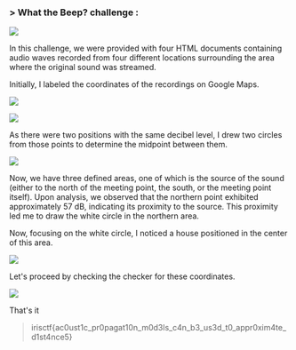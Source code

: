 ### > What the Beep? challenge :

![](https://cdn.discordapp.com/attachments/1067452256686981161/1194042461362851986/Screen_Shot_2024-01-08_at_11.16.14_PM.png?ex=65ef8333&is=65dd0e33&hm=e16fe2b683cab66046b54d47b39c9518616e53593f1a932532f51c30ec3e5f74&)

In this challenge, we were provided with four HTML documents containing audio waves recorded from four different locations surrounding the area where the original sound was streamed.

Initially, I labeled the coordinates of the recordings on Google Maps.



![](https://cdn.discordapp.com/attachments/1067452256686981161/1194044410271367290/New_Project.png?ex=65aeeb83&is=659c7683&hm=5e15aee1a635fa55f1bcbcb7c4ad46ede37e2a1a9130ae1f8f92a16e80121ec6&)

![](https://cdn.discordapp.com/attachments/1067452256686981161/1194296875927470090/map1.jpg?ex=65afd6a4&is=659d61a4&hm=c792aa0bf34dac4121b683bfad63274727ec23fbe8dad3e56b67aed07f4e0842&)

As there were two positions with the same decibel level, I drew two circles from those points to determine the midpoint between them.

![](https://cdn.discordapp.com/attachments/1067452256686981161/1194296884035059723/map2.jpg?ex=65f07026&is=65ddfb26&hm=cf793654c063e78bd98f1515fa804f0d7399f9c9a38dcd107e8e4cee92dffb7e&)

Now, we have three defined areas, one of which is the source of the sound (either to the north of the meeting point, the south, or the meeting point itself). Upon analysis, we observed that the northern point exhibited approximately 57 dB, indicating its proximity to the source. This proximity led me to draw the white circle in the northern area.

Now, focusing on the white circle, I noticed a house positioned in the center of this area.

![](https://cdn.discordapp.com/attachments/1067452256686981161/1194296891672891432/map3.jpg?ex=65afd6a7&is=659d61a7&hm=ecec1fb275baec16932bd72634d6365f33dfdc8c723a2beaa520ebe8759e6c3a&)

Let's proceed by checking the checker for these coordinates.

![](https://cdn.discordapp.com/attachments/1067452256686981161/1194055383803777184/Screen_Shot_2024-01-09_at_12.09.01_AM.png?ex=65aef5bb&is=659c80bb&hm=75db27b50c111ccc632575b686ca4a3957ed6a20ce56ef0853465727a52c2de8&)

That's it 

> irisctf{ac0ust1c_pr0pagat10n_m0d3ls_c4n_b3_us3d_t0_appr0xim4te_d1st4nce5}
> 
